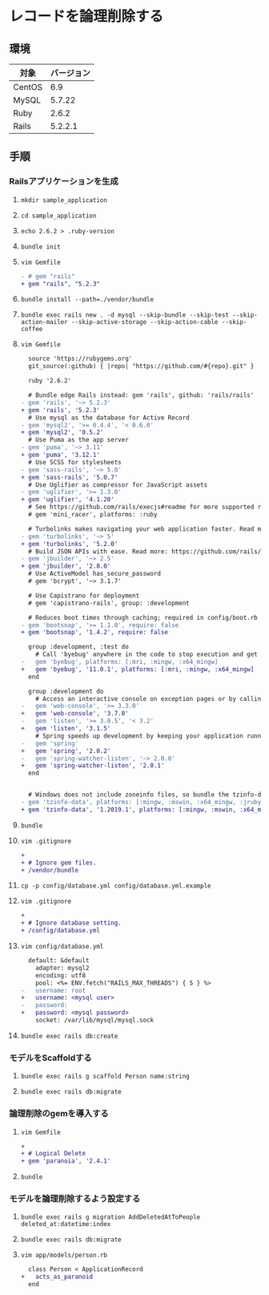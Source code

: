 # レコードを論理削除する

## 環境

|対象  |バージョン|
|------|----------|
|CentOS|6.9       |
|MySQL |5.7.22    |
|Ruby  |2.6.2     |
|Rails |5.2.2.1   |

## 手順

### Railsアプリケーションを生成

1. `mkdir sample_application`

1. `cd sample_application`

1. `echo 2.6.2 > .ruby-version`

1. `bundle init`

1. `vim Gemfile`

    ```diff
    - # gem "rails"
    + gem "rails", "5.2.3"
    ```

1. `bundle install --path=./vendor/bundle`

1. `bundle exec rails new . -d mysql --skip-bundle --skip-test --skip-action-mailer --skip-active-storage --skip-action-cable --skip-coffee`

1. `vim Gemfile`

    ```diff
      source 'https://rubygems.org'
      git_source(:github) { |repo| "https://github.com/#{repo}.git" }

      ruby '2.6.2'

      # Bundle edge Rails instead: gem 'rails', github: 'rails/rails'
    - gem 'rails', '~> 5.2.3'
    + gem 'rails', '5.2.3'
      # Use mysql as the database for Active Record
    - gem 'mysql2', '>= 0.4.4', '< 0.6.0'
    + gem 'mysql2', '0.5.2'
      # Use Puma as the app server
    - gem 'puma', '~> 3.11'
    + gem 'puma', '3.12.1'
      # Use SCSS for stylesheets
    - gem 'sass-rails', '~> 5.0'
    + gem 'sass-rails', '5.0.7'
      # Use Uglifier as compressor for JavaScript assets
    - gem 'uglifier', '>= 1.3.0'
    + gem 'uglifier', '4.1.20'
      # See https://github.com/rails/execjs#readme for more supported runtimes
      # gem 'mini_racer', platforms: :ruby

      # Turbolinks makes navigating your web application faster. Read more: https://github.com/turbolinks/turbolinks
    - gem 'turbolinks', '~> 5'
    + gem 'turbolinks', '5.2.0'
      # Build JSON APIs with ease. Read more: https://github.com/rails/jbuilder
    - gem 'jbuilder', '~> 2.5'
    + gem 'jbuilder', '2.8.0'
      # Use ActiveModel has_secure_password
      # gem 'bcrypt', '~> 3.1.7'

      # Use Capistrano for deployment
      # gem 'capistrano-rails', group: :development

      # Reduces boot times through caching; required in config/boot.rb
    - gem 'bootsnap', '>= 1.1.0', require: false
    + gem 'bootsnap', '1.4.2', require: false

      group :development, :test do
        # Call 'byebug' anywhere in the code to stop execution and get a debugger console
    -   gem 'byebug', platforms: [:mri, :mingw, :x64_mingw]
    +   gem 'byebug', '11.0.1', platforms: [:mri, :mingw, :x64_mingw]
      end

      group :development do
        # Access an interactive console on exception pages or by calling 'console' anywhere in the code.
    -   gem 'web-console', '>= 3.3.0'
    +   gem 'web-console', '3.7.0'
    -   gem 'listen', '>= 3.0.5', '< 3.2'
    +   gem 'listen', '3.1.5'
        # Spring speeds up development by keeping your application running in the background. Read more: https://github.com/rails/spring
    -   gem 'spring'
    +   gem 'spring', '2.0.2'
    -   gem 'spring-watcher-listen', '~> 2.0.0'
    +   gem 'spring-watcher-listen', '2.0.1'
      end


      # Windows does not include zoneinfo files, so bundle the tzinfo-data gem
    - gem 'tzinfo-data', platforms: [:mingw, :mswin, :x64_mingw, :jruby]
    + gem 'tzinfo-data', '1.2019.1', platforms: [:mingw, :mswin, :x64_mingw, :jruby]
    ```

1. `bundle`

1. `vim .gitignore`

    ```diff
    +
    + # Ignore gem files.
    + /vendor/bundle
    ```

1. `cp -p config/database.yml config/database.yml.example`

1. `vim .gitignore`

    ```diff
    +
    + # Ignore database setting.
    + /config/database.yml
    ```

1. `vim config/database.yml`

    ```diff
      default: &default
        adapter: mysql2
        encoding: utf8
        pool: <%= ENV.fetch("RAILS_MAX_THREADS") { 5 } %>
    -   username: root
    +   username: <mysql user>
    -   password:
    +   password: <mysql password>
        socket: /var/lib/mysql/mysql.sock
    ```

1. `bundle exec rails db:create`

### モデルをScaffoldする

1. `bundle exec rails g scaffold Person name:string`

1. `bundle exec rails db:migrate`

### 論理削除のgemを導入する

1. `vim Gemfile`

    ```diff
    +
    + # Logical Delete
    + gem 'paranoia', '2.4.1'
    ```

1. `bundle`

### モデルを論理削除するよう設定する

1. `bundle exec rails g migration AddDeletedAtToPeople deleted_at:datetime:index`

1. `bundle exec rails db:migrate`

1. `vim app/models/person.rb`

    ```diff
      class Person < ApplicationRecord
    +   acts_as_paranoid
      end
    ```
